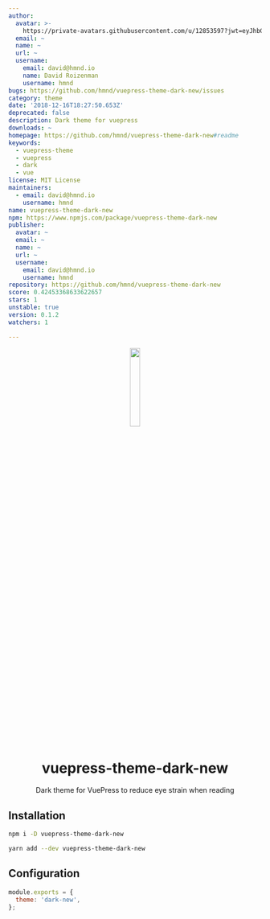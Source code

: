 ```yaml
---
author:
  avatar: >-
    https://private-avatars.githubusercontent.com/u/12853597?jwt=eyJhbGciOiJIUzI1NiIsInR5cCI6IkpXVCJ9.eyJpc3MiOiJnaXRodWIuY29tIiwiYXVkIjoicmF3LmdpdGh1YnVzZXJjb250ZW50LmNvbSIsImtleSI6ImtleTEiLCJleHAiOjE3MzQ2NzM3NDAsIm5iZiI6MTczNDY3MjU0MCwicGF0aCI6Ii91LzEyODUzNTk3In0.EuDUsWXUnKwW4405xgnrTjvd5YlyRnXllENoSSqt1hI&v=4
  email: ~
  name: ~
  url: ~
  username:
    email: david@hmnd.io
    name: David Roizenman
    username: hmnd
bugs: https://github.com/hmnd/vuepress-theme-dark-new/issues
category: theme
date: '2018-12-16T18:27:50.653Z'
deprecated: false
description: Dark theme for vuepress
downloads: ~
homepage: https://github.com/hmnd/vuepress-theme-dark-new#readme
keywords:
  - vuepress-theme
  - vuepress
  - dark
  - vue
license: MIT License
maintainers:
  - email: david@hmnd.io
    username: hmnd
name: vuepress-theme-dark-new
npm: https://www.npmjs.com/package/vuepress-theme-dark-new
publisher:
  avatar: ~
  email: ~
  name: ~
  url: ~
  username:
    email: david@hmnd.io
    username: hmnd
repository: https://github.com/hmnd/vuepress-theme-dark-new
score: 0.42453368633622657
stars: 1
unstable: true
version: 0.1.2
watchers: 1

---
```


<p align="center"><img src="vuepress.png" width="20%"></p>
<h1 align="center">vuepress-theme-dark-new</h1>
<p align="center">Dark theme for VuePress to reduce eye strain when reading</p>

## Installation
``` bash
npm i -D vuepress-theme-dark-new

yarn add --dev vuepress-theme-dark-new
```

## Configuration
``` js
module.exports = {
  theme: 'dark-new',
};
```
